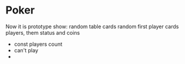 # Poker
Now it is prototype
show: 
	random table cards
	random first player cards
	players, them status and coins
 - const players count
 - can't play
 - 
